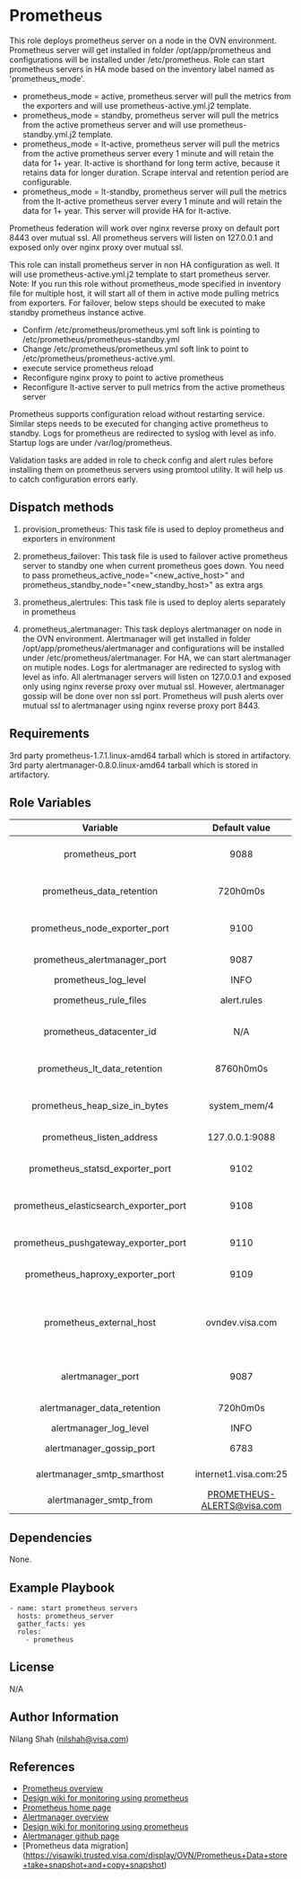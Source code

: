 Prometheus
==========

This role deploys prometheus server on a node in the OVN environment. Prometheus server will get installed in folder /opt/app/prometheus and configurations will be installed under /etc/prometheus. Role can start prometheus servers in HA mode based on the inventory label named as 'prometheus_mode'.

* prometheus_mode = active, prometheus server will pull the metrics from the exporters and will use prometheus-active.yml.j2 template.
* prometheus_mode = standby, prometheus server will pull the metrics from the active prometheus server and will use prometheus-standby.yml.j2 template.
* prometheus_mode = lt-active, prometheus server will pull the metrics from the active prometheus server every 1 minute and will retain the data for 1+ year. lt-active is shorthand for long term active, because it retains data for longer duration. Scrape interval and retention period are configurable.
* prometheus_mode = lt-standby, prometheus server will pull the metrics from the lt-active prometheus server every 1 minute and will retain the data for 1+ year. This server will provide HA for lt-active.

Prometheus federation will work over nginx reverse proxy on default port 8443 over mutual ssl. All prometheus servers will listen on 127.0.0.1 and exposed only over nginx proxy over mutual ssl.

This role can install prometheus server in non HA configuration as well. It will use prometheus-active.yml.j2 template to start prometheus server.
Note: If you run this role without prometheus_mode specified in inventory file for multiple host, it will start all of them in active mode pulling metrics from exporters. 
For failover, below steps should be executed to make standby prometheus instance active.

* Confirm /etc/prometheus/prometheus.yml soft link is pointing to /etc/prometheus/prometheus-standby.yml
* Change /etc/prometheus/prometheus.yml soft link to point to /etc/prometheus/prometheus-active.yml.
* execute service prometheus reload
* Reconfigure nginx proxy to point to active prometheus
* Reconfigure lt-active server to pull metrics from the active prometheus server

Prometheus supports configuration reload without restarting service. Similar steps needs to be executed for changing active prometheus to standby. 
Logs for prometheus are redirected to syslog with level as info. Startup logs are under /var/log/prometheus.

Validation tasks are added in role to check config and alert rules before installing them on prometheus servers using promtool utility. It will help us to catch configuration errors early.

Dispatch methods
------------------
1. provision_prometheus: This task file is used to deploy prometheus and exporters in environment

2. prometheus_failover: This task file is used to failover active prometheus server to standby one when current prometheus goes down. You need to pass prometheus_active_node="<new_active_host>" and prometheus_standby_node="<new_standby_host>" as extra args

3. prometheus_alertrules: This task file is used to deploy alerts separately in prometheus

4. prometheus_alertmanager: This task deploys alertmanager on node in the OVN environment. Alertmanager will get installed in folder /opt/app/prometheus/alertmanager and configurations will be installed under /etc/prometheus/alertmanager. For HA, we can start alertmanager on mutiple nodes. Logs for alertmanager are redirected to syslog with level as info. All alertmanager servers will listen on 127.0.0.1 and exposed only using nginx reverse proxy over mutual ssl. However, alertmanager gossip will be done over non ssl port. Prometheus will push alerts over mutual ssl to alertmanager using nginx reverse proxy port 8443.

Requirements
------------
3rd party prometheus-1.7.1.linux-amd64 tarball which is stored in artifactory.
3rd party alertmanager-0.8.0.linux-amd64 tarball which is stored in artifactory.


Role Variables
--------------

|            Variable            			| Default value |                    Description                    	|
|:-----------------------------------------:|:-------------:|:-------------------------------------------------:	|
| prometheus_port                			|      9088     |             Port where prometheus will be running 	|
| prometheus_data_retention      			|    720h0m0s   | Time till old data in prometheus will be retained 	|
| prometheus_node_exporter_port  			|      9100     |   Node_exporter port to pull system level metrics 	|
| prometheus_alertmanager_port   			|      9087     |                  Alertmanager port to push alerts 	|
| prometheus_log_level           			|      INFO     |                              Prometheus log level 	|
| prometheus_rule_files          			|  alert.rules  |        List of rule files for alert configuration 	|
| prometheus_datacenter_id       			|      N/A      |     Datacenter where prometheus server is running 	|
| prometheus_lt_data_retention   			|   8760h0m0s   |     Time till long term prometheus will keep data 	|
| prometheus_heap_size_in_bytes  			|  system_mem/4 |     Amount of heap allocated to prometheus server 	|
| prometheus_listen_address      			|     127.0.0.1:9088     |                   Prometheus http and ui endpoint 	|
| prometheus_statsd_exporter_port			|      9102     |  Stasd_exporter port to pull statsd based metrics 	|
| prometheus_elasticsearch_exporter_port	|      9108    	| Port where elasticsearch exporter will expose metrics |
| prometheus_pushgateway_exporter_port |      9110     | Pushgateway_exporter to pull metrics for short lived jobs |
| prometheus_haproxy_exporter_port    |    9109       |         Port where haproxy will expose metrics      |
| prometheus_external_host             | ovndev.visa.com | This will be used for constructing the link/URL back to prometheus source pages from alertmanager pages |
| alertmanager_port             |               9087                  |           Port where alertmanager will be running |
| alertmanager_data_retention   |             720h0m0s                |        Data in alertmanager will be retained till |
| alertmanager_log_level        |               INFO                  |                            Alertmanager log level |
| alertmanager_gossip_port      |               6783                  |                          Alertmanager gossip port |
| alertmanager_smtp_smarthost   |       internet1.visa.com:25         |                SMTP host to send out email alerts |
| alertmanager_smtp_from        |      PROMETHEUS-ALERTS@visa.com     | 		         Form address of the email alerts |

Dependencies
------------
None.


Example Playbook
----------------
    - name: start prometheus servers
      hosts: prometheus_server
      gather_facts: yes
      roles:
        - prometheus

License
-------
N/A


Author Information
------------------
Nilang Shah (nilshah@visa.com)

References
-----------
* [Prometheus overview](https://prometheus.io/docs/introduction/overview/)
* [Design wiki for monitoring using prometheus](https://visawiki/display/OVN/Monitoring+LTA+using+Prometheus)
* [Prometheus home page](https://prometheus.io/)
* [Alertmanager overview](https://prometheus.io/docs/alerting/alertmanager/)
* [Design wiki for monitoring using prometheus](https://visawiki/display/OVN/Monitoring+LTA+using+Prometheus)
* [Alertmanager github page](https://github.com/prometheus/alertmanager)
* [Prometheus data migration] (https://visawiki.trusted.visa.com/display/OVN/Prometheus+Data+store+take+snapshot+and+copy+snapshot)